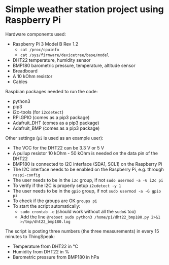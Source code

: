 # Simple weather station project using Raspberry Pi

Hardware components used:
- Raspberry Pi 3 Model B Rev 1.2
  - `cat /proc/cpuinfo`
  - `cat /sys/firmware/devicetree/base/model`
- DHT22 temperature, humidity sensor
- BMP180 barometric pressure, temperature, altitude sensor
- Breadboard
- A 10 kOhm resistor
- Cables

Raspbian packages needed to run the code:
- python3
- pip3
- i2c-tools (for `i2cdetect`)
- RPi.GPIO (comes as a pip3 package)
- Adafruit_DHT (comes as a pip3 package)
- Adafruit_BMP (comes as a pip3 package)

Other settings (`pi` is used as an example user):
- The VCC for the DHT22 can be 3.3 V or 5 V
- A pullup resistor 10 kOhm - 50 kOhm is needed on the data pin of the DHT22
- BMP180 is connected to I2C interface (SDA1, SCL1) on the Raspberry Pi
- The I2C interface needs to be enabled on the Raspberry Pi, e.g. through `raspi-config`
- The user needs to be in the `i2c` group, if not `sudo usermod -a -G i2c pi`
- To verify if the I2C is properly setup `i2cdetect -y 1`
- The user needs to be in the `gpio` group, if not `sudo usermod -a -G gpio pi`
- To check if the groups are OK `groups pi`
- To start the script automatically:
  - `sudo crontab -e` (should work without all the `sudo`s too)
  - Add the line `@reboot sudo python3 /home/pi/dht22_bmp180.py 2>&1 >/tmp/dht22_bmp180.log`

The script is posting three numbers (the three measurements) in every 15 minutes to ThingSpeak:
- Temperature from DHT22 in °C
- Humidity from DHT22 in %
- Barometric pressure from BMP180 in hPa
